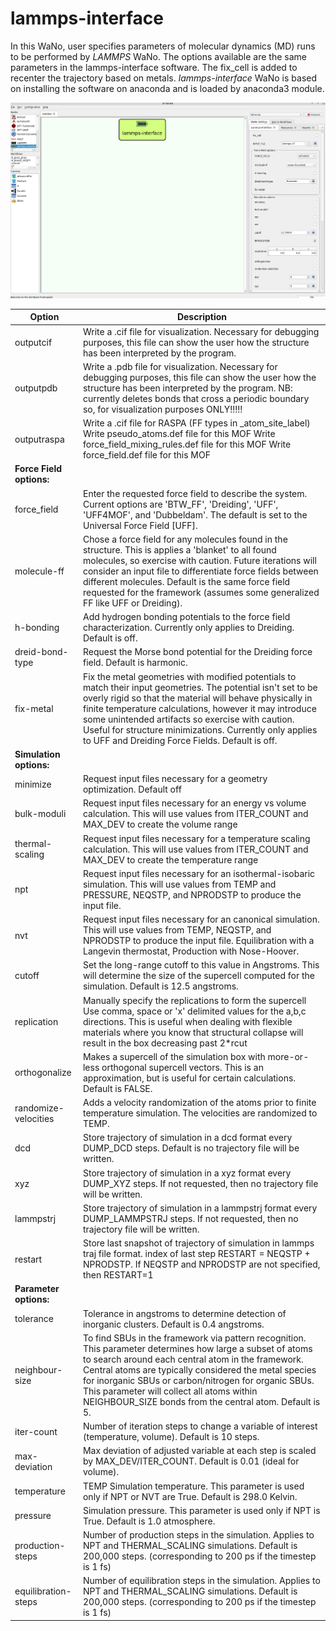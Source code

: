 # lammps-interface

In this WaNo, user specifies parameters of molecular dynamics (MD) runs to be performed by *LAMMPS* WaNo. The options available are the same parameters in the lammps-interface software. The fix_cell is added to recenter the trajectory based on metals. *lammps-interface* WaNo is based on installing the software on anaconda and is loaded by anaconda3 module. 

![Semantic description of image](lammps_interface_pic.png)

|Option | Description |
|------------|-------------|
| outputcif | Write a .cif file for visualization. Necessary for debugging purposes, this file can show the user how the structure has been interpreted by the program.|
| outputpdb | Write a .pdb file for visualization. Necessary for debugging purposes, this file can show the user how the structure has been interpreted by the program. NB: currently deletes bonds that cross a periodic boundary so, for visualization purposes ONLY!!!!!|
| outputraspa | Write a .cif file for RASPA (FF types in _atom_site_label) Write pseudo_atoms.def file for this MOF Write force_field_mixing_rules.def file for this MOF Write force_field.def file for this MOF|
**Force Field options:**||
| force_field | Enter the requested force field to describe the system. Current options are 'BTW_FF', 'Dreiding', 'UFF', 'UFF4MOF', and 'Dubbeldam'. The default is set to the Universal Force Field [UFF].|
| molecule-ff | Chose a force field for any molecules found in the structure. This is applies a 'blanket' to all found molecules, so exercise with caution. Future iterations will consider an input file to differentiate force fields between different molecules. Default is the same force field requested for the framework (assumes some generalized FF like UFF or Dreiding).|
| h-bonding | Add hydrogen bonding potentials to the force field characterization. Currently only applies to Dreiding. Default is off.|
| dreid-bond-type | Request the Morse bond potential for the Dreiding force field. Default is harmonic.|
| fix-metal | Fix the metal geometries with modified potentials to match their input geometries. The potential isn't set to be overly rigid so that the material will behave physically in finite temperature calculations, however it may introduce some unintended artifacts so exercise with caution. Useful for structure minimizations. Currently only applies to UFF and Dreiding Force Fields. Default is off.|
|**Simulation options:**||
| minimize | Request input files necessary for a geometry optimization. Default off|
| bulk-moduli | Request input files necessary for an energy vs volume calculation. This will use values from ITER_COUNT and MAX_DEV to create the volume range|
| thermal-scaling | Request input files necessary for a temperature scaling calculation. This will use values from ITER_COUNT and MAX_DEV to create the temperature range|
| npt | Request input files necessary for an isothermal-isobaric simulation. This will use values from TEMP and PRESSURE, NEQSTP, and NPRODSTP to produce the input file.|
| nvt | Request input files necessary for an canonical simulation. This will use values from TEMP, NEQSTP, and NPRODSTP to produce the input file. Equilibration with a Langevin thermostat, Production with Nose-Hoover.|
| cutoff | Set the long-range cutoff to this value in Angstroms. This will determine the size of the supercell computed for the simulation. Default is 12.5 angstroms.|
| replication | Manually specify the replications to form the supercell Use comma, space or 'x' delimited values for the a,b,c directions. This is useful when dealing with flexible materials where you know that structural collapse will result in the box decreasing past 2*rcut|
| orthogonalize | Makes a supercell of the simulation box with more-or-less orthogonal supercell vectors. This is an approximation, but is useful for certain calculations. Default is FALSE.|
| randomize-velocities | Adds a velocity randomization of the atoms prior to finite temperature simulation. The velocities are randomized to TEMP.|
| dcd | Store trajectory of simulation in a dcd format every DUMP_DCD steps. Default is no trajectory file will be written.|
| xyz | Store trajectory of simulation in a xyz format every DUMP_XYZ steps. If not requested, then no trajectory file will be written.|
| lammpstrj | Store trajectory of simulation in a lammpstrj format every DUMP_LAMMPSTRJ steps. If not requested, then no trajectory file will be written.|
| restart | Store last snapshot of trajectory of simulation in lammps traj file format. index of last step RESTART = NEQSTP + NPRODSTP. If NEQSTP and NPRODSTP are not specified, then RESTART=1|
|**Parameter options:** | |
| tolerance | Tolerance in angstroms to determine detection of inorganic clusters. Default is 0.4 angstroms.|
| neighbour-size | To find SBUs in the framework via pattern recognition. This parameter determines how large a subset of atoms to search around each central atom in the framework. Central atoms are typically considered the metal species for inorganic SBUs or carbon/nitrogen for organic SBUs. This parameter will collect all atoms within NEIGHBOUR_SIZE bonds from the central atom. Default is 5. |
|iter-count | Number of iteration steps to change a variable of interest (temperature, volume). Default is 10 steps.|
| max-deviation | Max deviation of adjusted variable at each step is scaled by MAX_DEV/ITER_COUNT. Default is 0.01 (ideal for volume).|
| temperature | TEMP Simulation temperature. This parameter is used only if NPT or NVT are True. Default is 298.0 Kelvin.|
| pressure |  Simulation pressure. This parameter is used only if NPT is True. Default is 1.0 atmosphere.|
| production-steps | Number of production steps in the simulation. Applies to NPT and THERMAL_SCALING simulations. Default is 200,000 steps. (corresponding to 200 ps if the timestep is 1 fs)|
| equilibration-steps | Number of equilibration steps in the simulation. Applies to NPT and THERMAL_SCALING simulations. Default is 200,000 steps. (corresponding to 200 ps if the timestep is 1 fs)|
